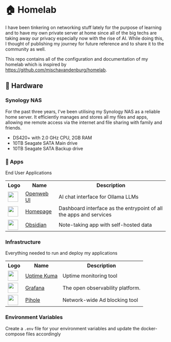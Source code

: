 # 🏠 Homelab

I have been tinkering on networking stuff lately for the purpose of learning and to have my own private server at home since all of the big techs are taking away our privacy especially now with the rise of AI. While doing this, I thought of publishing my journey for future reference and to share it to the community as well.

This repo contains all of the configuration and documentation of my homelab which is inspired by https://github.com/mischavandenburg/homelab.

## 🔧 Hardware

### Synology NAS
For the past three years, I've been utilising my Synology NAS as a reliable home server. It efficiently manages and stores all my files and apps, allowing me remote access via the internet and file sharing with family and friends.

- DS420+ with 2.0 GHz CPU, 2GB RAM
- 10TB Seagate SATA Main drive
- 10TB Seagate SATA Backup drive

### 🚀 Apps

End User Applications

<table>
  <tr>
    <th>Logo</th>
    <th>Name</th>
    <th>Description</th>
  </tr>
  <tr>
    <td><img width="32" src="https://openwebui.com/logo.png"></td>
    <td><a href="https://github.com/open-webui/open-webui">Openweb UI</a></td>
    <td>AI chat interface for Ollama LLMs</td>
  </td>
  <tr>
    <td><img width="32" src="https://www.svgrepo.com/download/499807/home-page.svg"></td>
    <td><a href="https://github.com/gethomepage/homepage">Homepage</a></td>
    <td>Dashboard interface as the entrypoint of all the apps and services</td>
  </td>
  <tr>
    <td><img width="32" src="https://www.svgrepo.com/download/504676/obsidian.svg"></td>
    <td><a href="https://obsidian.md/">Obsidian</a></td>
    <td>Note-taking app with self-hosted data</td>
  </td>
</table>

### Infrastructure

Everything needed to run and deploy my applications

<table>
  <tr>
    <th>Logo</th>
    <th>Name</th>
    <th>Description</th>
  </tr>
  <tr>
    <td><img width="32" src="https://uptime.kuma.pet/img/icon.svg"></td>
    <td><a href="https://github.com/open-webui/open-webui">Uptime Kuma</a></td>
    <td>Uptime monitoring tool</td>
  </td>
  <tr>
    <td><img width="32" src="https://www.svgrepo.com/download/448228/grafana.svg"></td>
    <td><a href="https://grafana.com/">Grafana</a></td>
    <td>The open observability platform.</td>
  </td>
  <tr>
    <td><img width="32" src="https://www.svgrepo.com/download/306557/pi-hole.svg"></td>
    <td><a href="https://pi-hole.net/">Pihole</a></td>
    <td>Network-wide Ad blocking tool</td>
  </td>
</table>

### Environment Variables

Create a `.env` file for your environment variables and update the docker-compose files accordingly
